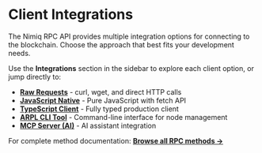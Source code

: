 # Client Integrations

The Nimiq RPC API provides multiple integration options for connecting to the blockchain. Choose the approach that best fits your development needs.

Use the **Integrations** section in the sidebar to explore each client option, or jump directly to:

- **[Raw Requests](./integrations/raw)** - curl, wget, and direct HTTP calls
- **[JavaScript Native](./integrations/javascript)** - Pure JavaScript with fetch API
- **[TypeScript Client](./integrations/typescript)** - Fully typed production client
- **[ARPL CLI Tool](./integrations/arpl)** - Command-line interface for node management
- **[MCP Server (AI)](./integrations/mcp)** - AI assistant integration

For complete method documentation: **[Browse all RPC methods →](./methods/)**
